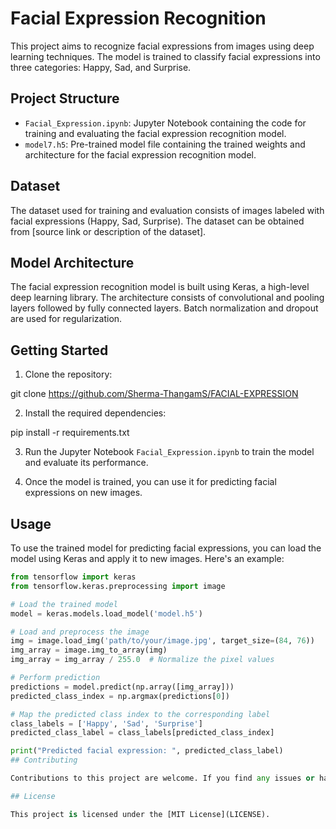# Facial Expression Recognition

This project aims to recognize facial expressions from images using deep learning techniques. The model is trained to classify facial expressions into three categories: Happy, Sad, and Surprise.

## Project Structure

- `Facial_Expression.ipynb`: Jupyter Notebook containing the code for training and evaluating the facial expression recognition model.
- `model7.h5`: Pre-trained model file containing the trained weights and architecture for the facial expression recognition model.

## Dataset

The dataset used for training and evaluation consists of images labeled with facial expressions (Happy, Sad, Surprise). The dataset can be obtained from [source link or description of the dataset].

## Model Architecture

The facial expression recognition model is built using Keras, a high-level deep learning library. The architecture consists of convolutional and pooling layers followed by fully connected layers. Batch normalization and dropout are used for regularization.

## Getting Started

1. Clone the repository:

git clone  https://github.com/Sherma-ThangamS/FACIAL-EXPRESSION


2. Install the required dependencies:

pip install -r requirements.txt


3. Run the Jupyter Notebook `Facial_Expression.ipynb` to train the model and evaluate its performance.

4. Once the model is trained, you can use it for predicting facial expressions on new images.

## Usage

To use the trained model for predicting facial expressions, you can load the model using Keras and apply it to new images. Here's an example:

```python
from tensorflow import keras
from tensorflow.keras.preprocessing import image

# Load the trained model
model = keras.models.load_model('model.h5')

# Load and preprocess the image
img = image.load_img('path/to/your/image.jpg', target_size=(84, 76))
img_array = image.img_to_array(img)
img_array = img_array / 255.0  # Normalize the pixel values

# Perform prediction
predictions = model.predict(np.array([img_array]))
predicted_class_index = np.argmax(predictions[0])

# Map the predicted class index to the corresponding label
class_labels = ['Happy', 'Sad', 'Surprise']
predicted_class_label = class_labels[predicted_class_index]

print("Predicted facial expression: ", predicted_class_label)
## Contributing

Contributions to this project are welcome. If you find any issues or have suggestions for improvements, feel free to open an issue or submit a pull request.

## License

This project is licensed under the [MIT License](LICENSE).


